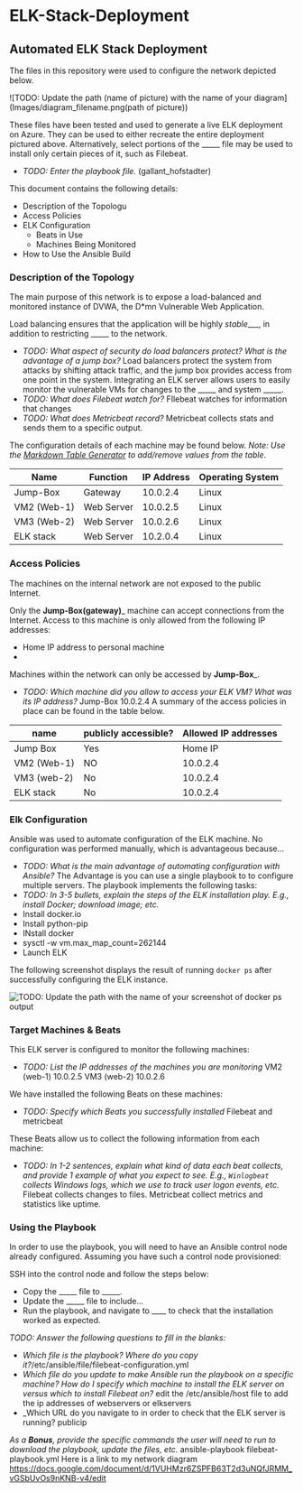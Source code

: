 # ELK-Stack-Deployment
## Automated ELK Stack Deployment

The files in this repository were used to configure the network depicted below.

![TODO: Update the path (name of picture) with the name of your diagram](Images/diagram_filename.png(path of picture))

These files have been tested and used to generate a live ELK deployment on Azure. They can be used to either recreate the entire deployment pictured above. Alternatively, select portions of the _____ file may be used to install only certain pieces of it, such as Filebeat.

  - _TODO: Enter the playbook file._ (gallant_hofstadter)

This document contains the following details:
- Description of the Topologu
- Access Policies
- ELK Configuration
  - Beats in Use
  - Machines Being Monitored
- How to Use the Ansible Build


### Description of the Topology

The main purpose of this network is to expose a load-balanced and monitored instance of DVWA, the D*mn Vulnerable Web Application.

Load balancing ensures that the application will be highly _stable____, in addition to restricting _____ to the network.
- _TODO: What aspect of security do load balancers protect? What is the advantage of a jump box?_
Load balancers protect the system from attacks by shifting attack traffic, and the jump box provides access from one point in the system.
Integrating an ELK server allows users to easily monitor the vulnerable VMs for changes to the _____ and system _____.
- _TODO: What does Filebeat watch for?_ FIlebeat watches for information that changes
- _TODO: What does Metricbeat record?_ Metricbeat collects stats and sends them to a specific output.

The configuration details of each machine may be found below.
_Note: Use the [Markdown Table Generator](http://www.tablesgenerator.com/markdown_tables) to add/remove values from the table_.

| Name        | Function   | IP Address | Operating System |
|-------------|------------|------------|------------------|
| Jump-Box    | Gateway    | 10.0.2.4   | Linux            |
| VM2 (Web-1) | Web Server | 10.0.2.5   | Linux            |
| VM3 (Web-2) | Web Server | 10.0.2.6   | Linux            |
| ELK stack   | Web Server | 10.2.0.4   | Linux            |
### Access Policies

The machines on the internal network are not exposed to the public Internet. 

Only the __Jump-Box(gateway)___ machine can accept connections from the Internet. Access to this machine is only allowed from the following IP addresses:
- Home IP address to personal machine
- 

Machines within the network can only be accessed by __Jump-Box___.
- _TODO: Which machine did you allow to access your ELK VM? What was its IP address?_
Jump-Box 10.0.2.4
A summary of the access policies in place can be found in the table below.

| name        | publicly accessible? | Allowed IP addresses |
|-------------|----------------------|----------------------|
| Jump Box    | Yes                  | Home IP              |
| VM2 (Web-1) | NO                   | 10.0.2.4             |
| VM3 (web-2) | No                   | 10.0.2.4             |
| ELK stack   | No                   | 10.0.2.4             |
### Elk Configuration

Ansible was used to automate configuration of the ELK machine. No configuration was performed manually, which is advantageous because...
- _TODO: What is the main advantage of automating configuration with Ansible?_
The Advantage is you can use a single playbook to to configure multiple servers.
The playbook implements the following tasks:
- _TODO: In 3-5 bullets, explain the steps of the ELK installation play. E.g., install Docker; download image; etc._
- Install docker.io
- Install python-pip
- INstall docker
- sysctl -w vm.max_map_count=262144
- Launch ELK

The following screenshot displays the result of running `docker ps` after successfully configuring the ELK instance.

![TODO: Update the path with the name of your screenshot of docker ps output](Images/docker_ps_output.png)

### Target Machines & Beats
This ELK server is configured to monitor the following machines:
- _TODO: List the IP addresses of the machines you are monitoring_
VM2 (web-1) 10.0.2.5
VM3 (web-2) 10.0.2.6

We have installed the following Beats on these machines:
- _TODO: Specify which Beats you successfully installed_
Filebeat and metricbeat

These Beats allow us to collect the following information from each machine:
- _TODO: In 1-2 sentences, explain what kind of data each beat collects, and provide 1 example of what you expect to see. E.g., `Winlogbeat` collects Windows logs, which we use to track user logon events, etc._
Filebeat collects changes to files. Metricbeat collect metrics and statistics like uptime.
### Using the Playbook
In order to use the playbook, you will need to have an Ansible control node already configured. Assuming you have such a control node provisioned: 

SSH into the control node and follow the steps below:
- Copy the _____ file to _____.
- Update the _____ file to include...
- Run the playbook, and navigate to ____ to check that the installation worked as expected.

_TODO: Answer the following questions to fill in the blanks:_
- _Which file is the playbook? Where do you copy it?_/etc/ansible/file/filebeat-configuration.yml
- _Which file do you update to make Ansible run the playbook on a specific machine? How do I specify which machine to install the ELK server on versus which to install Filebeat on?_
edit the /etc/ansible/host file to add the ip addresses of webservers or elkservers
- _Which URL do you navigate to in order to check that the ELK server is running? publicip

_As a **Bonus**, provide the specific commands the user will need to run to download the playbook, update the files, etc._ ansible-playbook filebeat-playbook.yml
Here is a link to my network diagram https://docs.google.com/document/d/1VUHMzr6ZSPFB63T2d3uNQfJRMM_vGSbUvOs9nKNB-v4/edit
